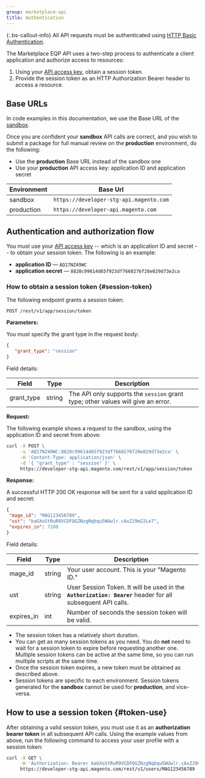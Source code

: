 ```yaml
---
group: marketplace-api
title: Authentication
---
```


{:.bs-callout-info}
All API requests must be authenticated using [HTTP Basic Authentication](https://en.wikipedia.org/wiki/Basic_access_authentication).

The Marketplace EQP API uses a two-step process to authenticate a client application and authorize access to resources:

1. Using your [API access key](access-keys.html), obtain a session token.
1. Provide the session token as an HTTP Authorization Bearer header to access a resource.

## Base URLs

In code examples in this documentation, we use the Base URL of the [sandbox](sandbox.html).

Once you are confident your **sandbox** API calls are correct, and you wish to submit a package for full manual review on the **production** environment, do the following:

-  Use the **production** Base URL instead of the sandbox one
-  Use your **production** API access key: application ID and application secret

|Environment|Base Url|
|-----------|--------|
|sandbox    |`https://developer-stg-api.magento.com`|
|production |`https://developer-api.magento.com`    |

## Authentication and authorization flow

You must use your [API access key](access-keys.html) -- which is an application ID and secret -- to obtain your session token.
The following is an example:

-  **application ID** — `AQ17NZ49WC`
-  **application secret** — `8820c99614d65f923df7660276f20e029d73e2ca`

### How to obtain a session token {#session-token}

The following endpoint grants a session token:

```http
POST /rest/v1/app/session/token
```

**Parameters:**

You must specify the grant type in the request body:

```json
{
   "grant_type": "session"
}
```

Field details:

|Field|Type|Description|
|-----|----|-----------|
|grant_type|string|The API only supports the `session` grant type; other values will give an error.|

**Request:**

The following example shows a request to the sandbox, using the application ID and secret from above:

```bash
curl -X POST \
     -u 'AQ17NZ49WC:8820c99614d65f923df7660276f20e029d73e2ca' \
     -H 'Content-Type: application/json' \
     -d '{ "grant_type" : "session" }' \
     https://developer-stg-api.magento.com/rest/v1/app/session/token
```

**Response:**

A successful HTTP 200 OK response will be sent for a valid application ID and secret:

```json
{
 "mage_id": "MAG123456789",
 "ust": "baGXoStRuR9VCDFQGZNzgNqbqu5WUwlr.cAxZJ9m22Le7",
 "expires_in": 7200
}
```

Field details:

|Field|Type|Description|
|-----|----|-----------|
|mage_id|string|Your user account.  This is your "Magento ID."|
|ust|string|User Session Token. It will be used in the **`Authorization: Bearer`** header for all subsequent API calls.|
|expires_in|int|Number of seconds the session token will be valid.|

-  The session token has a relatively short duration.
-  You can get as many session tokens as you need.  You do **not** need to wait for a session token to expire before requesting another one.  Multiple session tokens can be active at the same time, so you can run multiple scripts at the same time.
-  Once the session token expires, a new token must be obtained as described above.
-  Session tokens are specific to each environment.  Session tokens generated for the **sandbox** cannot be used for **production**, and vice-versa.

## How to use a session token {#token-use}

After obtaining a valid session token, you must use it as an **authorization bearer token** in all subsequent API calls.
Using the example values from above, run the following command to access your user profile with a session token:

```bash
curl -X GET \
     -H 'Authorization: Bearer baGXoStRuR9VCDFQGZNzgNqbqu5WUwlr.cAxZJ9m22Le7' \
     https://developer-stg-api.magento.com/rest/v1/users/MAG123456789
```

